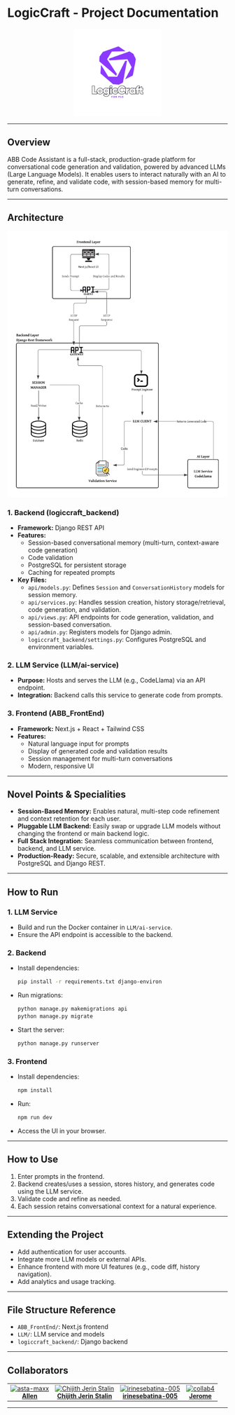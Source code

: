 # LogicCraft - Project Documentation
<p align="center">
  <img src="./LogicCraftABB.png" alt="LogicCraft Logo" width="200"/>
</p>

---

## Overview
ABB Code Assistant is a full-stack, production-grade platform for conversational code generation and validation, powered by advanced LLMs (Large Language Models). It enables users to interact naturally with an AI to generate, refine, and validate code, with session-based memory for multi-turn conversations.

---

## Architecture
![Architecture Diagram](./architecture.jpeg)
### 1. Backend (logiccraft_backend)
- **Framework:** Django REST API
- **Features:**
  - Session-based conversational memory (multi-turn, context-aware code generation)
  - Code validation
  - PostgreSQL for persistent storage
  - Caching for repeated prompts
- **Key Files:**
  - `api/models.py`: Defines `Session` and `ConversationHistory` models for session memory.
  - `api/services.py`: Handles session creation, history storage/retrieval, code generation, and validation.
  - `api/views.py`: API endpoints for code generation, validation, and session-based conversation.
  - `api/admin.py`: Registers models for Django admin.
  - `logiccraft_backend/settings.py`: Configures PostgreSQL and environment variables.

### 2. LLM Service (LLM/ai-service)
- **Purpose:** Hosts and serves the LLM (e.g., CodeLlama) via an API endpoint.
- **Integration:** Backend calls this service to generate code from prompts.

### 3. Frontend (ABB_FrontEnd)
- **Framework:** Next.js + React + Tailwind CSS
- **Features:**
  - Natural language input for prompts
  - Display of generated code and validation results
  - Session management for multi-turn conversations
  - Modern, responsive UI

---

## Novel Points & Specialities
- **Session-Based Memory:** Enables natural, multi-step code refinement and context retention for each user.
- **Pluggable LLM Backend:** Easily swap or upgrade LLM models without changing the frontend or main backend logic.
- **Full Stack Integration:** Seamless communication between frontend, backend, and LLM service.
- **Production-Ready:** Secure, scalable, and extensible architecture with PostgreSQL and Django REST.

---

## How to Run

### 1. LLM Service
- Build and run the Docker container in `LLM/ai-service`.
- Ensure the API endpoint is accessible to the backend.

### 2. Backend
- Install dependencies:
  ```sh
  pip install -r requirements.txt django-environ
  ```
- Run migrations:
  ```sh
  python manage.py makemigrations api
  python manage.py migrate
  ```
- Start the server:
  ```sh
  python manage.py runserver
  ```

### 3. Frontend
- Install dependencies:
  ```sh
  npm install
  ```
- Run:
  ```sh
  npm run dev
  ```
- Access the UI in your browser.

---

## How to Use
1. Enter prompts in the frontend.
2. Backend creates/uses a session, stores history, and generates code using the LLM service.
3. Validate code and refine as needed.
4. Each session retains conversational context for a natural experience.

---

## Extending the Project
- Add authentication for user accounts.
- Integrate more LLM models or external APIs.
- Enhance frontend with more UI features (e.g., code diff, history navigation).
- Add analytics and usage tracking.

---

## File Structure Reference
- `ABB_FrontEnd/`: Next.js frontend
- `LLM/`: LLM service and models
- `logiccraft_backend/`: Django backend

---

## Collaborators

<div align="center">

<table>
  <tr>
    <td align="center">
      <a href="https://github.com/asta-maxx">
        <img src="https://avatars.githubusercontent.com/asta-maxx" width="100" alt="asta-maxx"/><br/>
        <b>Allen</b>
      </a>
    </td>
    <td align="center">
      <a href="https://github.com/Jerin-004">
        <img src="https://avatars.githubusercontent.com/Jerin-004" width="100" alt="Chijith Jerin Stalin"/><br/>
        <b>Chijith Jerin Stalin</b>
      </a>
    </td>
    <td align="center">
      <a href="https://github.com/irinesebatina-005">
        <img src="https://avatars.githubusercontent.com/irinesebatina-005" width="100" alt="irinesebatina-005"/><br/>
        <b>irinesebatina-005</b>
      </a>
    </td>
    <td align="center">
      <a href="https://github.com/Jeromes17">
        <img src="https://avatars.githubusercontent.com/Jeromes17" width="100" alt="collab4"/><br/>
        <b>Jerome</b>
      </a>
    </td>
  </tr>
</table>

</div>

----